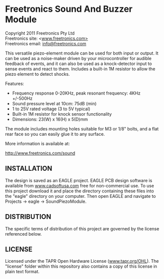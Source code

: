 Freetronics Sound And Buzzer Module
===================================
Copyright 2011 Freetronics Pty Ltd  
Freetronics site:  <www.freetronics.com>  
Freetronics email: <info@freetronics.com>  

This versatile piezo-element module can be used for both input or
output. It can be used as a noise-maker driven by your microcontroller
for audible feedback of events, and it can also be used as a
knock-detector input to sense events and react to them. Includes a
built-in 1M resistor to allow the piezo element to detect shocks.

Features:

 * Frequency response 0-20KHz, peak resonant frequency: 4KHz +/-500Hz
 * Sound pressure level at 10cm: 75dB (min)
 * 1 to 25V rated voltage (3 to 5V typical)
 * Built-in 1M resistor for knock sensor functionality
 * Dimensions: 23(W) x 16(H) x 5(D)mm

The module includes mounting holes suitable for M3 or 1/8" bolts, and
a flat rear face so you can easily glue it to any surface.

More information is available at:

  http://www.freetronics.com/sound


INSTALLATION
------------
The design is saved as an EAGLE project. EAGLE PCB design software is
available from www.cadsoftusa.com free for non-commercial use. To use
this project download it and place the directory containing these files
into the "eagle" directory on your computer. Then open EAGLE and
navigate to Projects -> eagle -> SoundPiezoModule.


DISTRIBUTION
------------
The specific terms of distribution of this project are governed by the
license referenced below.


LICENSE
-------
Licensed under the TAPR Open Hardware License (www.tapr.org/OHL).
The "license" folder within this repository also contains a copy of
this license in plain text format.
